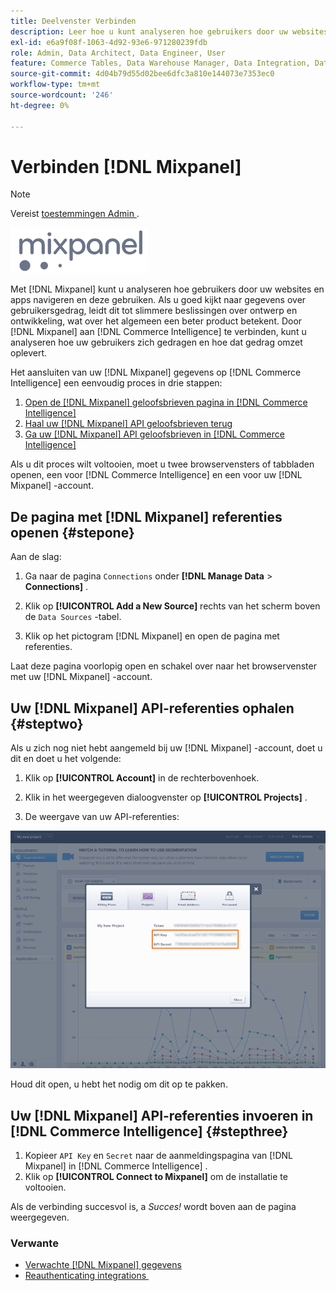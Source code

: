```yaml
---
title: Deelvenster Verbinden
description: Leer hoe u kunt analyseren hoe gebruikers door uw websites en apps navigeren en deze gebruiken.
exl-id: e6a9f08f-1063-4d92-93e6-971280239fdb
role: Admin, Data Architect, Data Engineer, User
feature: Commerce Tables, Data Warehouse Manager, Data Integration, Data Import/Export
source-git-commit: 4d04b79d55d02bee6dfc3a810e144073e7353ec0
workflow-type: tm+mt
source-wordcount: '246'
ht-degree: 0%

---
```


# Verbinden [!DNL Mixpanel]

>[!NOTE]
>
>Vereist [&#x200B; toestemmingen Admin &#x200B;](../../../administrator/user-management/user-management.md).

![&#x200B; embleem van het Mixpanel &#x200B;](../../../assets/Mixpanel_logo.png)

Met [!DNL Mixpanel] kunt u analyseren hoe gebruikers door uw websites en apps navigeren en deze gebruiken. Als u goed kijkt naar gegevens over gebruikersgedrag, leidt dit tot slimmere beslissingen over ontwerp en ontwikkeling, wat over het algemeen een beter product betekent. Door [!DNL Mixpanel] aan [!DNL Commerce Intelligence] te verbinden, kunt u analyseren hoe uw gebruikers zich gedragen en hoe dat gedrag omzet oplevert.

Het aansluiten van uw [!DNL Mixpanel] gegevens op [!DNL Commerce Intelligence] een eenvoudig proces in drie stappen:

1. [Open de  [!DNL Mixpanel]  geloofsbrieven pagina in  [!DNL Commerce Intelligence]](#stepone)
1. [Haal uw  [!DNL Mixpanel]  API geloofsbrieven terug](#steptwo)
1. [Ga uw  [!DNL Mixpanel]  API geloofsbrieven in  [!DNL Commerce Intelligence]](#stepthree)

Als u dit proces wilt voltooien, moet u twee browservensters of tabbladen openen, een voor [!DNL Commerce Intelligence] en een voor uw [!DNL Mixpanel] -account.

## De pagina met [!DNL Mixpanel] referenties openen {#stepone}

Aan de slag:

1. Ga naar de pagina `Connections` onder **[!DNL Manage Data** > **Connections]** .

1. Klik op **[!UICONTROL Add a New Source]** rechts van het scherm boven de `Data Sources` -tabel.

1. Klik op het pictogram [!DNL Mixpanel] en open de pagina met referenties.

Laat deze pagina voorlopig open en schakel over naar het browservenster met uw [!DNL Mixpanel] -account.

## Uw [!DNL Mixpanel] API-referenties ophalen {#steptwo}

Als u zich nog niet hebt aangemeld bij uw [!DNL Mixpanel] -account, doet u dit en doet u het volgende:

1. Klik op **[!UICONTROL Account]** in de rechterbovenhoek.

1. Klik in het weergegeven dialoogvenster op **[!UICONTROL Projects]** .

1. De weergave van uw API-referenties:

![&#x200B; het terugwinnen van de geloofsbrieven van Mixpanel API &#x200B;](../../../assets/Mixpanel_API_creds.png)

Houd dit open, u hebt het nodig om dit op te pakken.

## Uw [!DNL Mixpanel] API-referenties invoeren in [!DNL Commerce Intelligence] {#stepthree}

1. Kopieer `API Key` en `Secret` naar de aanmeldingspagina van [!DNL Mixpanel] in [!DNL Commerce Intelligence] .
1. Klik op **[!UICONTROL Connect to Mixpanel]** om de installatie te voltooien.

Als de verbinding succesvol is, a _Succes!_ wordt boven aan de pagina weergegeven.

### Verwante

* [Verwachte  [!DNL Mixpanel]  gegevens](../integrations/mixpanel-data.md)
* [&#x200B; Reauthenticating integrations &#x200B;](https://experienceleague.adobe.com/docs/commerce-knowledge-base/kb/how-to/mbi-reauthenticating-integrations.html?lang=nl-NL)
